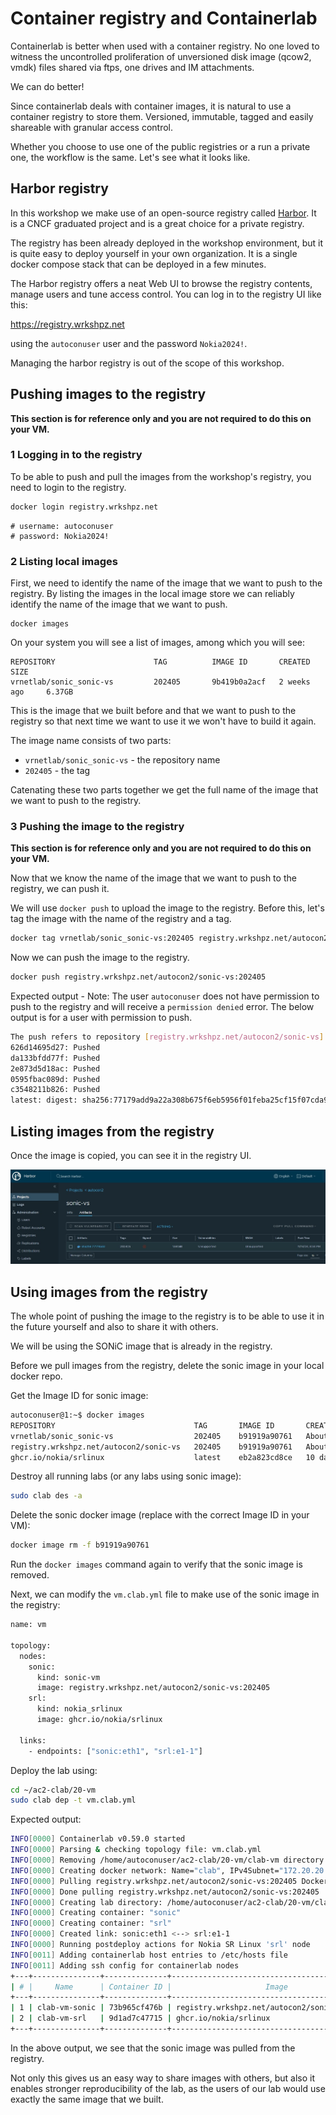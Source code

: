 # Container registry and Containerlab

Containerlab is better when used with a container registry. No one loved to witness the uncontrolled proliferation of unversioned disk image (qcow2, vmdk) files shared via ftps, one drives and IM attachments.

We can do better!

Since containerlab deals with container images, it is natural to use a container registry to store them. Versioned, immutable, tagged and easily shareable with granular access control.

Whether you choose to use one of the public registries or a run a private one, the workflow is the same. Let's see what it looks like.

## Harbor registry

In this workshop we make use of an open-source registry called [Harbor](https://goharbor.io/). It is a CNCF graduated project and is a great choice for a private registry.

The registry has been already deployed in the workshop environment, but it is quite easy to deploy yourself in your own organization. It is a single docker compose stack that can be deployed in a few minutes.

The Harbor registry offers a neat Web UI to browse the registry contents, manage users and tune access control. You can log in to the registry UI like this:

<https://registry.wrkshpz.net>

using the `autoconuser` user and the password `Nokia2024!`.

Managing the harbor registry is out of the scope of this workshop.

## Pushing images to the registry

**This section is for reference only and you are not required to do this on your VM.**

### 1 Logging in to the registry

To be able to push and pull the images from the workshop's registry, you need to login to the registry.

```bash
docker login registry.wrkshpz.net
```

```
# username: autoconuser
# password: Nokia2024!
```

### 2 Listing local images

First, we need to identify the name of the image that we want to push to the registry. By listing the images in the local image store we can reliably identify the name of the image that we want to push.

```
docker images
```

On your system you will see a list of images, among which you will see:

```
REPOSITORY                      TAG          IMAGE ID       CREATED         SIZE
vrnetlab/sonic_sonic-vs         202405       9b419b0a2acf   2 weeks ago     6.37GB
```

This is the image that we built before and that we want to push to the registry so that next time we want to use it we won't have to build it again.

The image name consists of two parts:

- `vrnetlab/sonic_sonic-vs` - the repository name
- `202405` - the tag

Catenating these two parts together we get the full name of the image that we want to push to the registry.

### 3 Pushing the image to the registry

**This section is for reference only and you are not required to do this on your VM.**

Now that we know the name of the image that we want to push to the registry, we can push it.

We will use `docker push` to upload the image to the registry. Before this, let's tag the image with the name of the registry and a tag.

```bash
docker tag vrnetlab/sonic_sonic-vs:202405 registry.wrkshpz.net/autocon2/sonic-vs:202405
```

Now we can push the image to the registry.

```bash
docker push registry.wrkshpz.net/autocon2/sonic-vs:202405
```

Expected output - Note: The user `autoconuser` does not have permission to push to the registry and will receive a `permission denied` error. The below output is for a user with permission to push.

```bash
The push refers to repository [registry.wrkshpz.net/autocon2/sonic-vs]
626d14695d27: Pushed 
da133bfdd77f: Pushed 
2e873d5d18ac: Pushed 
0595fbac089d: Pushed 
c3548211b826: Pushed 
latest: digest: sha256:77179add9a22a308b675f6eb5956f01feba25cf15f07cda9e8fb36784881b96e size: 1371
```

## Listing images from the registry

Once the image is copied, you can see it in the registry UI.

![pic](harbor-sonic.jpg)

## Using images from the registry

The whole point of pushing the image to the registry is to be able to use it in the future yourself and also to share it with others.

We will be using the SONiC image that is already in the registry.

Before we pull images from the registry, delete the sonic image in your local docker repo.

Get the Image ID for sonic image:

```bash
autoconuser@1:~$ docker images
REPOSITORY                               TAG       IMAGE ID       CREATED             SIZE
vrnetlab/sonic_sonic-vs                  202405    b91919a90761   About an hour ago   6.37GB
registry.wrkshpz.net/autocon2/sonic-vs   202405    b91919a90761   About an hour ago   6.37GB
ghcr.io/nokia/srlinux                    latest    eb2a823cd8ce   10 days ago         2.35GB
```

Destroy all running labs (or any labs using sonic image):

```bash
sudo clab des -a
```

Delete the sonic docker image (replace with the correct Image ID in your VM):

```bash
docker image rm -f b91919a90761
```

Run the `docker images` command again to verify that the sonic image is removed.

Next, we can modify the `vm.clab.yml` file to make use of the sonic image in the registry:

```bash
name: vm
 
topology:
  nodes:
    sonic:
      kind: sonic-vm
      image: registry.wrkshpz.net/autocon2/sonic-vs:202405
    srl:
      kind: nokia_srlinux
      image: ghcr.io/nokia/srlinux

  links:
    - endpoints: ["sonic:eth1", "srl:e1-1"]
```

Deploy the lab using:

```bash
cd ~/ac2-clab/20-vm
sudo clab dep -t vm.clab.yml
```

Expected output:

```bash
INFO[0000] Containerlab v0.59.0 started                 
INFO[0000] Parsing & checking topology file: vm.clab.yml 
INFO[0000] Removing /home/autoconuser/ac2-clab/20-vm/clab-vm directory... 
INFO[0000] Creating docker network: Name="clab", IPv4Subnet="172.20.20.0/24", IPv6Subnet="3fff:172:20:20::/64", MTU=1500 
INFO[0000] Pulling registry.wrkshpz.net/autocon2/sonic-vs:202405 Docker image 
INFO[0000] Done pulling registry.wrkshpz.net/autocon2/sonic-vs:202405 
INFO[0000] Creating lab directory: /home/autoconuser/ac2-clab/20-vm/clab-vm 
INFO[0000] Creating container: "sonic"                  
INFO[0000] Creating container: "srl"                    
INFO[0000] Created link: sonic:eth1 <--> srl:e1-1       
INFO[0000] Running postdeploy actions for Nokia SR Linux 'srl' node 
INFO[0011] Adding containerlab host entries to /etc/hosts file 
INFO[0011] Adding ssh config for containerlab nodes     
+---+---------------+--------------+-----------------------------------------------+---------------+---------+----------------+----------------------+
| # |     Name      | Container ID |                     Image                     |     Kind      |  State  |  IPv4 Address  |     IPv6 Address     |
+---+---------------+--------------+-----------------------------------------------+---------------+---------+----------------+----------------------+
| 1 | clab-vm-sonic | 73b965cf476b | registry.wrkshpz.net/autocon2/sonic-vs:202405 | sonic-vm      | running | 172.20.20.2/24 | 3fff:172:20:20::2/64 |
| 2 | clab-vm-srl   | 9d1ad7c47715 | ghcr.io/nokia/srlinux                         | nokia_srlinux | running | 172.20.20.3/24 | 3fff:172:20:20::3/64 |
+---+---------------+--------------+-----------------------------------------------+---------------+---------+----------------+----------------------+
```

In the above output, we see that the sonic image was pulled from the registry.

Not only this gives us an easy way to share images with others, but also it enables stronger reproducibility of the lab, as the users of our lab would use exactly the same image that we built.
